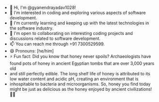 - 👋 Hi, I'm @gyanendrayadav1028!
- 👀 I'm interested in coding and exploring various aspects of software development.
- 🌱 I'm currently learning and keeping up with the latest technologies in the software industry.
- 💞️ I'm open to collaborating on interesting coding projects and discussions related to software development.
- 📫 You can reach me through +91 7300529599.
- 😄 Pronouns: [he/him]
- ⚡ Fun fact: Did you know that honey never spoils? Archaeologists have found pots of honey in ancient Egyptian tombs that are over 3,000 years old
- and still perfectly edible. The long shelf life of honey is attributed to its low water content and acidic pH, creating an environment that is
- inhospitable to bacteria and microorganisms. So, honey you find today might be just as delicious as the honey enjoyed by ancient civilizations! 🍯✨

